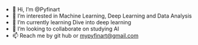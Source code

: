 - 👋 Hi, I’m @Pyfinart
- 👀 I’m interested in Machine Learning, Deep Learning and Data Analysis
- 🌱 I’m currently learning Dive into deep learning
- 💞️ I’m looking to collaborate on studying AI
- 📫 Reach me by git hub or mypyfinart@gmail.com 

<!---
Pyfinart/Pyfinart is a ✨ special ✨ repository because its `README.md` (this file) appears on your GitHub profile.
You can click the Preview link to take a look at your changes.
--->
